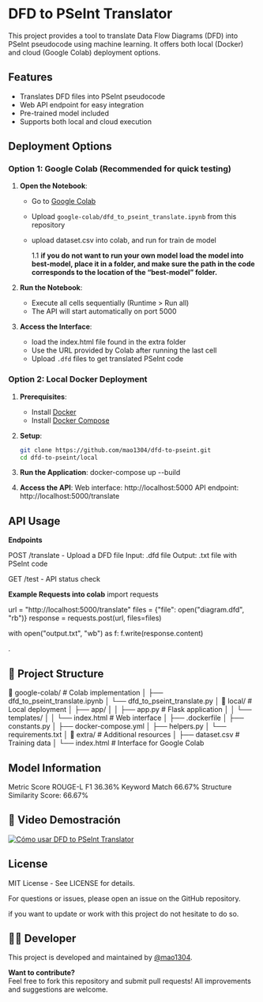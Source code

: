 # DFD to PSeInt Translator

This project provides a tool to translate Data Flow Diagrams (DFD) into PSeInt pseudocode using machine learning. It offers both local (Docker) and cloud (Google Colab) deployment options.

## Features

- Translates DFD files into PSeInt pseudocode
- Web API endpoint for easy integration
- Pre-trained model included
- Supports both local and cloud execution

## Deployment Options

### Option 1: Google Colab (Recommended for quick testing)

1. **Open the Notebook**:
   - Go to [Google Colab](https://colab.research.google.com/)
   - Upload `google-colab/dfd_to_pseint_translate.ipynb` from this repository
   - upload dataset.csv into colab, and run for train de model
  
     1.1 **if you do not want to run your own model load the model into best-model, place it in a folder, and make sure the path in the code corresponds to the location of the “best-model” folder.**

2. **Run the Notebook**:
   - Execute all cells sequentially (Runtime > Run all)
   - The API will start automatically on port 5000

3. **Access the Interface**:
   - load the index.html file found in the extra folder 
   - Use the URL provided by Colab after running the last cell
   - Upload `.dfd` files to get translated PSeInt code

### Option 2: Local Docker Deployment

1. **Prerequisites**:
   - Install [Docker](https://docs.docker.com/get-docker/)
   - Install [Docker Compose](https://docs.docker.com/compose/install/)

2. **Setup**:
   ```bash
   git clone https://github.com/mao1304/dfd-to-pseint.git
   cd dfd-to-pseint/local

3. **Run the Application**:
   docker-compose up --build
   
5. **Access the API**:
  Web interface: http://localhost:5000
  API endpoint: http://localhost:5000/translate

## API Usage
**Endpoints**

POST /translate - Upload a DFD file
  Input: .dfd file
  Output: .txt file with PSeInt code

GET /test - API status check

**Example Requests into colab**
import requests

url = "http://localhost:5000/translate"
files = {"file": open("diagram.dfd", "rb")}
response = requests.post(url, files=files)

with open("output.txt", "wb") as f:
    f.write(response.content)

.
## 📂 Project Structure

📁 google-colab/ # Colab implementation
│ ├── dfd_to_pseint_translate.ipynb
│ └── dfd_to_pseint_translate.py
│
📁 local/ # Local deployment
│ ├── app/
│ │ ├── app.py # Flask application
│ │ └── templates/
│ │ └── index.html # Web interface
│ ├── .dockerfile
│ ├── constants.py
│ ├── docker-compose.yml
│ ├── helpers.py
│ └── requirements.txt
│
📁 extra/ # Additional resources
│ ├── dataset.csv # Training data
│ └── index.html # Interface for Google Colab
    
## Model Information
Metric	Score
ROUGE-L F1	36.36%
Keyword Match	66.67%
Structure Similarity Score: 66.67%

## 🎥 Video Demostración

[![Cómo usar DFD to PSeInt Translator](https://img.youtube.com/vi/6rLExoJoZIE/0.jpg)](https://youtu.be/6rLExoJoZIE)


## License
MIT License - See LICENSE for details.

For questions or issues, please open an issue on the GitHub repository.

if you want to update or work with this project do not hesitate to do so.

## 👨‍💻 Developer

This project is developed and maintained by [@mao1304](https://github.com/mao1304).

**Want to contribute?**  
Feel free to fork this repository and submit pull requests! All improvements and suggestions are welcome.


